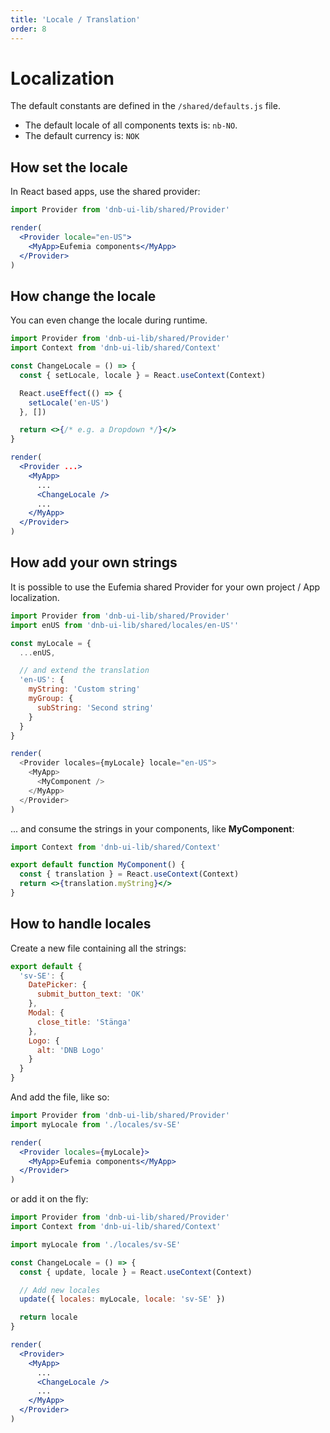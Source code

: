 ```yaml
---
title: 'Locale / Translation'
order: 8
---
```


# Localization

The default constants are defined in the `/shared/defaults.js` file.

- The default locale of all components texts is: `nb-NO`.
- The default currency is: `NOK`

## How set the locale

In React based apps, use the shared provider:

```jsx
import Provider from 'dnb-ui-lib/shared/Provider'

render(
  <Provider locale="en-US">
    <MyApp>Eufemia components</MyApp>
  </Provider>
)
```

## How change the locale

You can even change the locale during runtime.

```jsx
import Provider from 'dnb-ui-lib/shared/Provider'
import Context from 'dnb-ui-lib/shared/Context'

const ChangeLocale = () => {
  const { setLocale, locale } = React.useContext(Context)

  React.useEffect(() => {
    setLocale('en-US')
  }, [])

  return <>{/* e.g. a Dropdown */}</>
}

render(
  <Provider ...>
    <MyApp>
      ...
      <ChangeLocale />
      ...
    </MyApp>
  </Provider>
)
```

## How add your own strings

It is possible to use the Eufemia shared Provider for your own project / App localization.

```js
import Provider from 'dnb-ui-lib/shared/Provider'
import enUS from 'dnb-ui-lib/shared/locales/en-US''

const myLocale = {
  ...enUS,

  // and extend the translation
  'en-US': {
    myString: 'Custom string'
    myGroup: {
      subString: 'Second string'
    }
  }
}

render(
  <Provider locales={myLocale} locale="en-US">
    <MyApp>
      <MyComponent />
    </MyApp>
  </Provider>
)
```

... and consume the strings in your components, like **MyComponent**:

```jsx
import Context from 'dnb-ui-lib/shared/Context'

export default function MyComponent() {
  const { translation } = React.useContext(Context)
  return <>{translation.myString}</>
}
```

## How to handle locales

Create a new file containing all the strings:

```js
export default {
  'sv-SE': {
    DatePicker: {
      submit_button_text: 'OK'
    },
    Modal: {
      close_title: 'Stänga'
    },
    Logo: {
      alt: 'DNB Logo'
    }
  }
}
```

And add the file, like so:

```jsx
import Provider from 'dnb-ui-lib/shared/Provider'
import myLocale from './locales/sv-SE'

render(
  <Provider locales={myLocale}>
    <MyApp>Eufemia components</MyApp>
  </Provider>
)
```

or add it on the fly:

```jsx
import Provider from 'dnb-ui-lib/shared/Provider'
import Context from 'dnb-ui-lib/shared/Context'

import myLocale from './locales/sv-SE'

const ChangeLocale = () => {
  const { update, locale } = React.useContext(Context)

  // Add new locales
  update({ locales: myLocale, locale: 'sv-SE' })

  return locale
}

render(
  <Provider>
    <MyApp>
      ...
      <ChangeLocale />
      ...
    </MyApp>
  </Provider>
)
```
